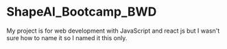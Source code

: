 # ShapeAI_Bootcamp_BWD
My project is for web development with JavaScript and react js but I wasn't sure how to name it so I named it this only.
